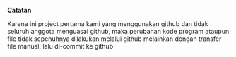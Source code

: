 **Catatan**

Karena ini project pertama kami yang menggunakan github dan tidak seluruh anggota menguasai github, maka perubahan kode program ataupun file tidak sepenuhnya dilakukan melalui github melainkan dengan transfer file manual, lalu di-commit ke github
